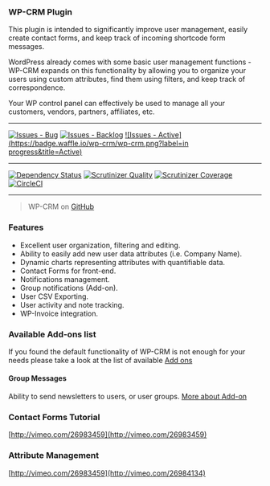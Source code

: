 ### WP-CRM Plugin

This plugin is intended to significantly improve user management, easily create contact forms, and keep track of incoming shortcode form messages.

WordPress already comes with some basic user management functions - WP-CRM expands on this functionality by allowing you to organize your users using custom attributes, find them using filters, and keep track of correspondence.

Your WP control panel can effectively be used to manage all your customers, vendors, partners, affiliates, etc.

***
[![Issues - Bug](https://badge.waffle.io/wp-crm/wp-crm.png?label=bug&title=Bugs)](http://waffle.io/wp-crm/wp-crm)
[![Issues - Backlog](https://badge.waffle.io/wp-crm/wp-crm.png?label=backlog&title=Backlog)](http://waffle.io/wp-crm/wp-crm/)
[![Issues - Active](https://badge.waffle.io/wp-crm/wp-crm.png?label=in progress&title=Active)](http://waffle.io/wp-crm/wp-crm/)
***
[![Dependency Status](https://gemnasium.com/wp-crm/wp-crm.svg)](https://gemnasium.com/wp-crm/wp-crm)
[![Scrutinizer Quality](http://img.shields.io/scrutinizer/g/wp-crm/wp-crm.svg)](https://scrutinizer-ci.com/g/wp-crm/wp-crm)
[![Scrutinizer Coverage](http://img.shields.io/scrutinizer/coverage/g/wp-crm/wp-crm.svg)](https://scrutinizer-ci.com/g/wp-crm/wp-crm)
[![CircleCI](https://circleci.com/gh/wp-crm/wp-crm.png)](https://circleci.com/gh/wp-crm/wp-crm)
***

> WP-CRM on [GitHub](https://github.com/wp-crm/wp-crm)

### Features

* Excellent user organization, filtering and editing.
* Ability to easily add new user data attributes (i.e. Company Name).
* Dynamic charts representing attributes with quantifiable data.
* Contact Forms for front-end.
* Notifications management.
* Group notifications (Add-on).
* User CSV Exporting.
* User activity and note tracking.
* WP-Invoice integration.

### Available Add-ons list
If you found the default functionality of WP-CRM is not enough for your needs please take a look at the list of available [Add ons](https://www.usabilitydynamics.com/products#category-wp-crm)

#### Group Messages
Ability to send newsletters to users, or user groups.
[More about Add-on](https://www.usabilitydynamics.com/product/wp-crm-group-messages)

### Contact Forms Tutorial

[http://vimeo.com/26983459](http://vimeo.com/26983459)

### Attribute Management

[http://vimeo.com/26983459](http://vimeo.com/26984134)